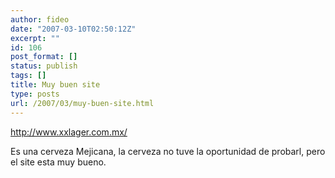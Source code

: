 ```yaml
---
author: fideo
date: "2007-03-10T02:50:12Z"
excerpt: ""
id: 106
post_format: []
status: publish
tags: []
title: Muy buen site
type: posts
url: /2007/03/muy-buen-site.html
---
```

<http://www.xxlager.com.mx/>

Es una cerveza Mejicana, la cerveza no tuve la oportunidad de probarl, pero el site esta muy bueno.
